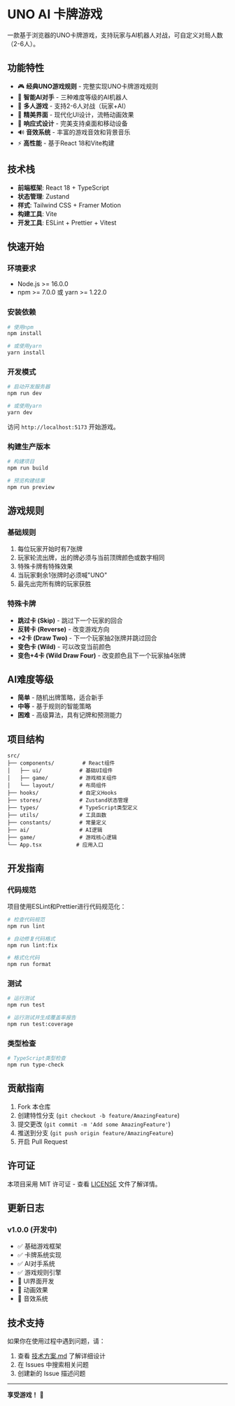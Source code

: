 # UNO AI 卡牌游戏

一款基于浏览器的UNO卡牌游戏，支持玩家与AI机器人对战，可自定义对局人数（2-6人）。

## 功能特性

- 🎮 **经典UNO游戏规则** - 完整实现UNO卡牌游戏规则
- 🤖 **智能AI对手** - 三种难度等级的AI机器人
- 👥 **多人游戏** - 支持2-6人对战（玩家+AI）
- 🎨 **精美界面** - 现代化UI设计，流畅动画效果
- 📱 **响应式设计** - 完美支持桌面和移动设备
- 🔊 **音效系统** - 丰富的游戏音效和背景音乐
- ⚡ **高性能** - 基于React 18和Vite构建

## 技术栈

- **前端框架**: React 18 + TypeScript
- **状态管理**: Zustand
- **样式**: Tailwind CSS + Framer Motion
- **构建工具**: Vite
- **开发工具**: ESLint + Prettier + Vitest

## 快速开始

### 环境要求

- Node.js >= 16.0.0
- npm >= 7.0.0 或 yarn >= 1.22.0

### 安装依赖

```bash
# 使用npm
npm install

# 或使用yarn
yarn install
```

### 开发模式

```bash
# 启动开发服务器
npm run dev

# 或使用yarn
yarn dev
```

访问 `http://localhost:5173` 开始游戏。

### 构建生产版本

```bash
# 构建项目
npm run build

# 预览构建结果
npm run preview
```

## 游戏规则

### 基础规则

1. 每位玩家开始时有7张牌
2. 玩家轮流出牌，出的牌必须与当前顶牌颜色或数字相同
3. 特殊卡牌有特殊效果
4. 当玩家剩余1张牌时必须喊"UNO"
5. 最先出完所有牌的玩家获胜

### 特殊卡牌

- **跳过卡 (Skip)** - 跳过下一个玩家的回合
- **反转卡 (Reverse)** - 改变游戏方向
- **+2卡 (Draw Two)** - 下一个玩家抽2张牌并跳过回合
- **变色卡 (Wild)** - 可以改变当前颜色
- **变色+4卡 (Wild Draw Four)** - 改变颜色且下一个玩家抽4张牌

## AI难度等级

- **简单** - 随机出牌策略，适合新手
- **中等** - 基于规则的智能策略
- **困难** - 高级算法，具有记牌和预测能力

## 项目结构

```
src/
├── components/         # React组件
│   ├── ui/            # 基础UI组件
│   ├── game/          # 游戏相关组件
│   └── layout/        # 布局组件
├── hooks/             # 自定义Hooks
├── stores/            # Zustand状态管理
├── types/             # TypeScript类型定义
├── utils/             # 工具函数
├── constants/         # 常量定义
├── ai/                # AI逻辑
├── game/              # 游戏核心逻辑
└── App.tsx           # 应用入口
```

## 开发指南

### 代码规范

项目使用ESLint和Prettier进行代码规范化：

```bash
# 检查代码规范
npm run lint

# 自动修复代码格式
npm run lint:fix

# 格式化代码
npm run format
```

### 测试

```bash
# 运行测试
npm run test

# 运行测试并生成覆盖率报告
npm run test:coverage
```

### 类型检查

```bash
# TypeScript类型检查
npm run type-check
```

## 贡献指南

1. Fork 本仓库
2. 创建特性分支 (`git checkout -b feature/AmazingFeature`)
3. 提交更改 (`git commit -m 'Add some AmazingFeature'`)
4. 推送到分支 (`git push origin feature/AmazingFeature`)
5. 开启 Pull Request

## 许可证

本项目采用 MIT 许可证 - 查看 [LICENSE](LICENSE) 文件了解详情。

## 更新日志

### v1.0.0 (开发中)

- ✅ 基础游戏框架
- ✅ 卡牌系统实现
- ✅ AI对手系统
- ✅ 游戏规则引擎
- 🚧 UI界面开发
- 🚧 动画效果
- 🚧 音效系统

## 技术支持

如果你在使用过程中遇到问题，请：

1. 查看 [技术方案.md](技术方案.md) 了解详细设计
2. 在 Issues 中搜索相关问题
3. 创建新的 Issue 描述问题

---

**享受游戏！** 🎉 